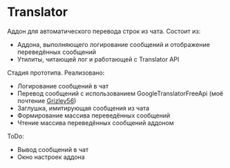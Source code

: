 # Translator
Аддон для автоматического перевода строк из чата. 
Состоит из:
 - Аддона, выполняющего логирование сообщений и отображение переведённых сообщений
 - Утилиты, читающей лог и работающей с Translator API

Стадия прототипа. Реализовано:
 - Логирование сообщений в чат
 - Перевод сообщений с использованием GoogleTranslatorFreeApi (моё почтение [Grizley56](https://github.com/Grizley56/GoogleTranslateFreeApi))
 - Заглушка, имитирующая сообщения из чата
 - Формирование массива переведённых сообщений
 - Чтение массива переведённых сообщений аддоном

ToDo:
 - Вывод сообщений в чат
 - Окно настроек аддона
